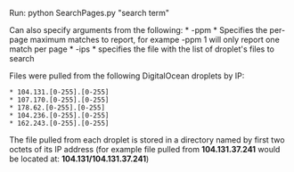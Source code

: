 Run:
    python SearchPages.py "search term" 

Can also specify arguments from the following:
	* -ppm
	  * Specifies the per-page maximum matches to report, for exampe -ppm 1 will only report one match per page
	* -ips
	  * specifies the file with the list of droplet's files to search 

Files were pulled from the following DigitalOcean droplets by IP:
	
	* 104.131.[0-255].[0-255]
	* 107.170.[0-255].[0-255]
	* 178.62.[0-255].[0-255]
	* 104.236.[0-255].[0-255]
	* 162.243.[0-255].[0-255]

The file pulled from each droplet is stored in a directory named by first two octets of its IP address 
(for example file pulled from **104.131.37.241** would be located at: **104.131/104.131.37.241**)

